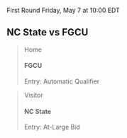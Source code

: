 First Round
Friday, May 7 at 10:00 EDT
## NC State vs FGCU

> Home
> #### FGCU
> Entry: Automatic Qualifier

> Visitor
> #### NC State
> Entry: At-Large Bid